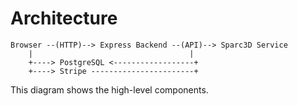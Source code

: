 # Architecture

```
Browser --(HTTP)--> Express Backend --(API)--> Sparc3D Service
    |                                   |
    +----> PostgreSQL <------------------+
    +----> Stripe -----------------------+
```

This diagram shows the high-level components.
